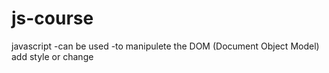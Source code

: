 # js-course
javascript -can be used
-to manipulete the DOM (Document Object Model)
add style or change 